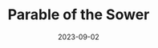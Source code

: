 ---
title: "Parable of the Sower"
authors: "Octavia E. Butler"
date: 2023-09-02
star_rating: 4
books/tags:
    - "fiction"
    - "post-apocalyptic"
---